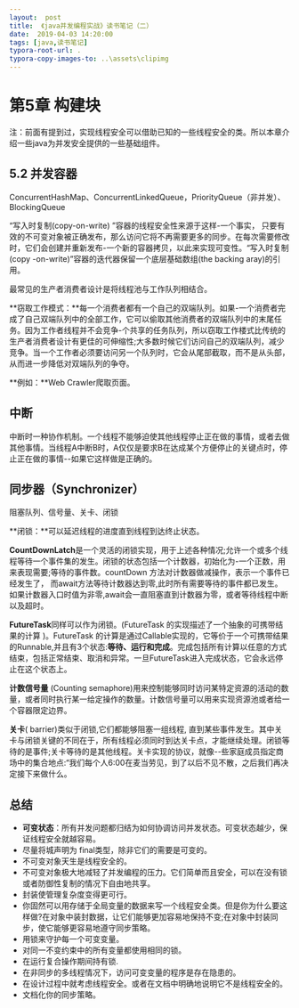 ```yaml
---
layout:  post
title:  《java并发编程实战》读书笔记（二）
date:  2019-04-03 14:20:00
tags: [java,读书笔记]
typora-root-url: .
typora-copy-images-to: ..\assets\clipimg
---
```


# 第5章 构建块

 注：前面有提到过，实现线程安全可以借助已知的一些线程安全的类。所以本章介绍一些java为并发安全提供的一些基础组件。

## 5.2 并发容器

ConcurrentHashMap、ConcurrentLinkedQueue，PriorityQueue（非并发）、BlockingQueue

 

“写入时复制(copy-on-write) ”容器的线程安全性来源于这样-一个事实， 只要有效的不可变对象被正确发布，那么访问它将不再需要更多的同步。在每次需要修改时，它们会创建并重新发布-一个新的容器拷贝，以此来实现可变性。“写入时复制(copy -on-write)”容器的迭代器保留一个底层基础数组(the backing aray)的引用。

 

最常见的生产者消费者设计是将线程池与工作队列相结合。

 

**窃取工作模式：**每一个消费者都有一个自己的双端队列。如果-一个消费者完成了自己双端队列中的全部工作，它可以偷取其他消费者的双端队列中的末尾任务。因为工作者线程并不会竞争-个共享的任务队列，所以窃取工作楼式比传统的生产者消费者设计有更佳的可伸缩性;大多数时候它们访问自己的双端队列，减少竞争。当一个工作者必须要访问另一个队列时，它会从尾部截取，而不是从头部，从而进一步降低对双端队列的争夺。

**例如：**Web Crawler爬取页面。                    

 

## 中断

中断时一种协作机制。一个线程不能够迫使其他线程停止正在做的事情，或者去做其他事情。当线程A中断B时，A仅仅是要求B在达成某个方便停止的关键点时，停止正在做的事情--如果它这样做是正确的。

 

## 同步器（Synchronizer）

阻塞队列、信号量、关卡、闭锁

 

**闭锁：**可以延迟线程的进度直到线程到达终止状态。

 

**CountDownLatch**是一个灵活的闭锁实现，用于上述各种情况;允许一个或多个线程等待一个事件集的发生。闭锁的状态包括一个计数器，初始化为-一个正数，用来表现需要;等待的事件数。countDown 方法对计数器做减操作，表示一个事件已经发生了， 而await方法等待计数器达到零,此时所有需要等待的事件都已发生。如果计数器入口时值为非零,await会一直阻塞直到计数器为零，或者等待线程中断以及超时。

 

**FutureTask**同样可以作为闭锁。(FutureTask 的实现描述了一个抽象的可携带结果的计算 )。FutureTask 的计算是通过Callable实现的，它等价于一个可携带结果的Runnable,并且有3个状态:**等待、运行和完成**。完成包括所有计算以任意的方式结束，包括正常结束、取消和异常。一旦FutureTask进入完成状态，它会永远停止在这个状态上。

 

**计数信号量** (Counting semaphore)用来控制能够同时访问某特定资源的活动的数量，或者同时执行某一给定操作的数量。计数信号量可以用来实现资源池或者给一个容器限定边界。

 

**关卡**( barrier)类似于闭锁,它们都能够阻塞一组线程, 直到某些事件发生。其中关卡与闭锁关键的不同在于，所有线程必须同时到达关卡点，才能继续处理。闭锁等待的是事件;关卡等待的是其他线程。关卡实现的协议，就像--些家庭成员指定商场中的集合地点:“我们每个人6:00在麦当劳见，到了以后不见不散，之后我们再决定接下来做什么。

 

## 总结

- **可变状态**：所有并发问题都归结为如何协调访问并发状态。可变状态越少，保证线程安全就越容易。
- 尽量将城声明为 final类型，除非它们的需要是可变的。
- 不可变对象天生是线程安全的。
- 不可变对象极大地减轻了并发编程的压力。它们简单而且安全，可以在没有锁或者防御性复制的情况下自由地共享。
- 封装使管理复杂度变得更可行。
- 你固然可以用存储于全局变量的数据来写一个线程安全类。但是你为什么要这样做?在对象中装封数据，让它们能够更加容易地保持不变;在对象中封装同步，使它能够更容易地遵守同步策略。
- 用锁来守护每一个可变变量。
- 对同一不变约束中的所有变量都使用相同的锁。
- 在运行复合操作期间持有锁.
- 在非同步的多线程情况下，访问可变变量的程序是存在隐患的。
- 在设计过程中就考虑线程安全。或者在文档中明确地说明它不是线程安全的。
- 文档化你的同步策略。

 